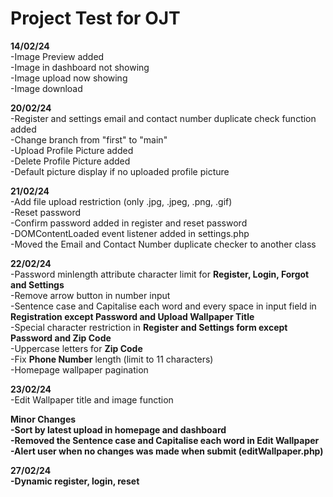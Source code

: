 # <b>Project Test for OJT</b>

<b>14/02/24</b><br>
-Image Preview added<br>
-Image in dashboard not showing<br>
-Image upload now showing<br>
-Image download<br>

<b>20/02/24</b><br>
-Register and settings email and contact number duplicate check function added<br>
-Change branch from "first" to "main"<br>
-Upload Profile Picture added<br>
-Delete Profile Picture added<br>
-Default picture display if no uploaded profile picture<br>

<b>21/02/24</b><br>
-Add file upload restriction (only .jpg, .jpeg, .png, .gif)<br>
-Reset password <br>
-Confirm password added in register and reset password<br>
-DOMContentLoaded event listener added in settings.php <br>
-Moved the Email and Contact Number duplicate checker to another class <br>

<b>22/02/24</b><br>
-Password minlength attribute character limit for <b>Register, Login, Forgot and Settings</b><br>
-Remove arrow button in number input<br>
-Sentence case and Capitalise each word and every space in input field in <b>Registration except Password and Upload Wallpaper Title</b><br>
-Special character restriction in <b>Register and Settings form except Password and Zip Code</b><br>
-Uppercase letters for <b>Zip Code</b><br>
-Fix <b>Phone Number</b> length (limit to 11 characters)<br>
-Homepage wallpaper pagination<br>

<b>23/02/24</b><br>
-Edit Wallpaper title and image function<b>

<b>Minor Changes</b><br>
-Sort by latest upload in homepage and dashboard<br>
-Removed the Sentence case and Capitalise each word in Edit Wallpaper<br>
-Alert user when no changes was made when submit (editWallpaper.php)<br>

<b>27/02/24</b><br>
-Dynamic register, login, reset<b>
